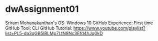 # dwAssignment01

Sriram Mohanakanthan's OS: Windows 10
GitHub Experience: First time
GitHub Tool: CLI
GitHub Tutorial: https://www.youtube.com/playlist?list=PL5-da3qGB5IBLMp7LtN8Nc3Efd4hJq0kD 